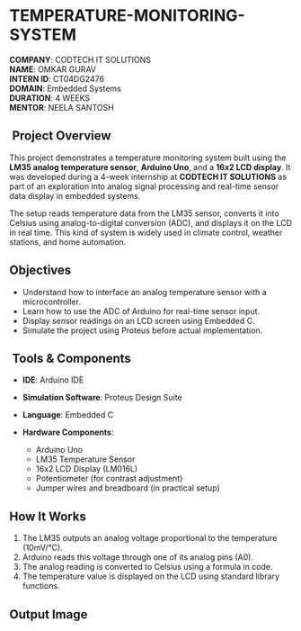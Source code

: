 # TEMPERATURE-MONITORING-SYSTEM 

**COMPANY**: CODTECH IT SOLUTIONS  
**NAME**: OMKAR GURAV  
**INTERN ID**: CT04DG2476   
**DOMAIN**: Embedded Systems  
**DURATION**: 4 WEEKS  
**MENTOR**: NEELA SANTOSH  


##  Project Overview

This project demonstrates a temperature monitoring system built using the **LM35 analog temperature sensor**, **Arduino Uno**, and a **16x2 LCD display**. It was developed during a 4-week internship at **CODTECH IT SOLUTIONS** as part of an exploration into analog signal processing and real-time sensor data display in embedded systems.

The setup reads temperature data from the LM35 sensor, converts it into Celsius using analog-to-digital conversion (ADC), and displays it on the LCD in real time. This kind of system is widely used in climate control, weather stations, and home automation.


## Objectives

* Understand how to interface an analog temperature sensor with a microcontroller.
* Learn how to use the ADC of Arduino for real-time sensor input.
* Display sensor readings on an LCD screen using Embedded C.
* Simulate the project using Proteus before actual implementation.



##  Tools & Components

* **IDE**: Arduino IDE
* **Simulation Software**: Proteus Design Suite
* **Language**: Embedded C
* **Hardware Components**:

  * Arduino Uno
  * LM35 Temperature Sensor
  * 16x2 LCD Display (LM016L)
  * Potentiometer (for contrast adjustment)
  * Jumper wires and breadboard (in practical setup)

## How It Works

1. The LM35 outputs an analog voltage proportional to the temperature (10mV/°C).
2. Arduino reads this voltage through one of its analog pins (A0).
3. The analog reading is converted to Celsius using a formula in code.
4. The temperature value is displayed on the LCD using standard library functions.



## Output Image


